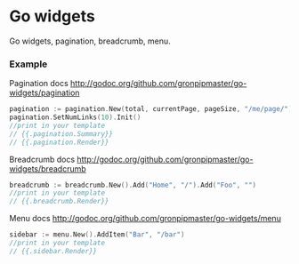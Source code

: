 Go widgets
==========

Go widgets, pagination, breadcrumb, menu.

### Example ###

Pagination docs http://godoc.org/github.com/gronpipmaster/go-widgets/pagination
```go
pagination := pagination.New(total, currentPage, pageSize, "/me/page/")
pagination.SetNumLinks(10).Init()
//print in your template
// {{.pagination.Summary}}
// {{.pagination.Render}}

```

Breadcrumb docs http://godoc.org/github.com/gronpipmaster/go-widgets/breadcrumb
```go
breadcrumb := breadcrumb.New().Add("Home", "/").Add("Foo", "")
//print in your template
// {{.breadcrumb.Render}}
```

Menu docs http://godoc.org/github.com/gronpipmaster/go-widgets/menu
```go
sidebar := menu.New().AddItem("Bar", "/bar")
//print in your template
// {{.sidebar.Render}}
```


